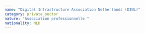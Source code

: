 ```yaml
---
name: "Digital Infrastructure Association Netherlands (DINL)"
category: private_sector
nature: "Association professionnelle "
nationality: NLD
---
```

    